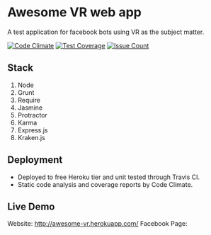 # Awesome VR web app

A test application for facebook bots using VR as the subject matter.

[![Code Climate](https://codeclimate.com/github/vquigley/AwesomeVR/badges/gpa.svg)](https://codeclimate.com/github/vquigley/AwesomeVR)
[![Test Coverage](https://codeclimate.com/github/vquigley/AwesomeVR/badges/coverage.svg)](https://codeclimate.com/github/vquigley/AwesomeVR/coverage)
[![Issue Count](https://codeclimate.com/github/vquigley/AwesomeVR/badges/issue_count.svg)](https://codeclimate.com/github/vquigley/AwesomeVR)

## Stack

1. Node
2. Grunt
3. Require
4. Jasmine
5. Protractor
6. Karma
7. Express.js
8. Kraken.js

## Deployment

- Deployed to free Heroku tier and unit tested through Travis CI. 
- Static code analysis and coverage reports by Code Climate.

## Live Demo

Website: http://awesome-vr.herokuapp.com/
Facebook Page: 